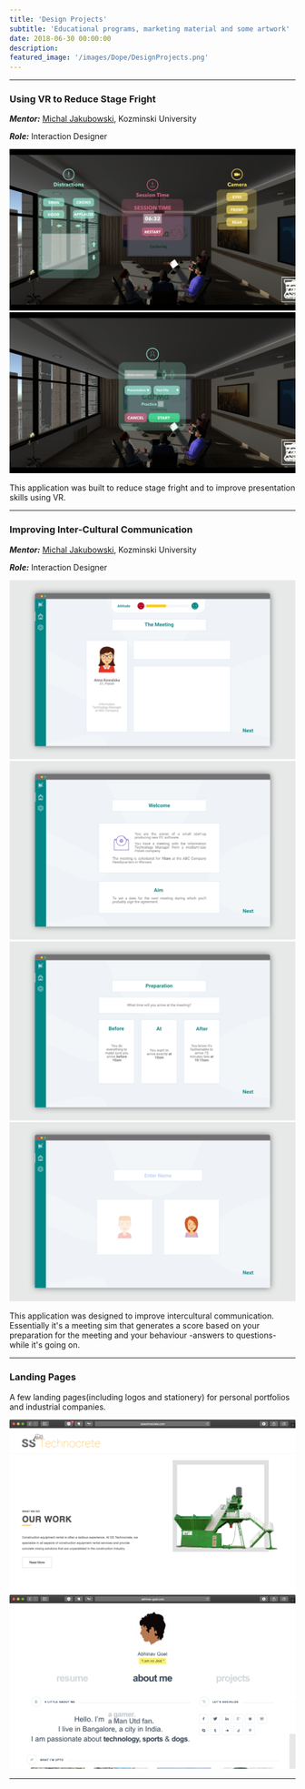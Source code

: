 ```yaml
---
title: 'Design Projects'
subtitle: 'Educational programs, marketing material and some artwork'
date: 2018-06-30 00:00:00
description:
featured_image: '/images/Dope/DesignProjects.png'
---
```

***
### Using VR to Reduce Stage Fright

***Mentor:*** [Michal Jakubowski](https://about.me/michaljakubowski), Kozminski University

***Role:*** Interaction Designer

<div class="gallery" data-columns="2">
	<img src="/images/VR.png">
	<img src="/images/VR-4.png">
</div>

This application was built to reduce stage fright and to improve presentation skills using VR.

***

### Improving Inter-Cultural Communication

***Mentor:*** [Michal Jakubowski](https://about.me/michaljakubowski), Kozminski University

***Role:*** Interaction Designer

<div class="gallery" data-columns="2">
	<img src="/images/Meeting_Screen.png">
	<img src="/images/Welcome_Screen.png">
	<img src="/images/Punctuality_Screen.png">
	<img src="/images/Info_Screen.png">
</div>

This application was designed to improve intercultural communication. Essentially it's a meeting sim that generates a score based on your preparation for the meeting and your behaviour -answers to questions- while it's going on.

***

### Landing Pages

A few landing pages(including logos and stationery) for personal portfolios and industrial companies.

<div class="gallery" data-columns="2">
	<img src="/images/technocrete.png">
	<img src="/images/abhinav.png">
</div>

***
